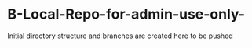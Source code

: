 # B-Local-Repo-for-admin-use-only-
 Initial directory structure and branches are created here to be pushed 

